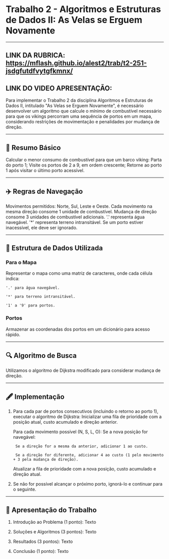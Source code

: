 # Trabalho 2 - Algoritmos e Estruturas de Dados II: As Velas se Erguem Novamente
---
## LINK DA RUBRICA: https://mflash.github.io/alest2/trab/t2-251-jsdgfutdfvytgfkmnx/

## LINK DO VIDEO APRESENTAÇÃO: 

Para implementar o Trabalho 2 da disciplina Algoritmos e Estruturas de Dados II, intitulado "As Velas se Erguem Novamente", é necessário desenvolver um algoritmo que calcule o mínimo de combustível necessário para que os vikings percorram uma sequência de portos em um mapa, considerando restrições de movimentação e penalidades por mudança de direção. 

---
## 🧭 Resumo Básico

Calcular o menor consumo de combustível para que um barco viking:
    Parta do porto 1;
    Visite os portos de 2 a 9, em ordem crescente;
    Retorne ao porto 1 após visitar o último porto acessível. 

---
## ✈️ Regras de Navegação

Movimentos permitidos: Norte, Sul, Leste e Oeste.
Cada movimento na mesma direção consome 1 unidade de combustível.
Mudança de direção consome 3 unidades de combustível adicionais.
'.' representa água navegável.
'*' representa terreno intransitável.
Se um porto estiver inacessível, ele deve ser ignorado. 

---
## 🧱 Estrutura de Dados Utilizada

### Para o Mapa
Representar o mapa como uma matriz de caracteres, onde cada célula indica:

    '.' para água navegável.

    '*' para terreno intransitável.

    '1' a '9' para portos. 


### Portos
Armazenar as coordenadas dos portos em um dicionário para acesso rápido. 


---
## 🔍 Algoritmo de Busca

Utilizamos o algoritmo de Dijkstra modificado para considerar mudança de direção. 

---
## 🖋️ Implementação

1. Para cada par de portos consecutivos (incluindo o retorno ao porto 1), executar o algoritmo de Dijkstra:
    Inicializar uma fila de prioridade com a posição atual, custo acumulado e direção anterior.

    Para cada movimento possível (N, S, L, O):
        Se a nova posição for navegável:

        Se a direção for a mesma da anterior, adicionar 1 ao custo.

        Se a direção for diferente, adicionar 4 ao custo (1 pelo movimento + 3 pela mudança de direção).

    Atualizar a fila de prioridade com a nova posição, custo acumulado e direção atual.

2. Se não for possível alcançar o próximo porto, ignorá-lo e continuar para o seguinte. 
 
---

## 🎥 Apresentação do Trabalho

1. Introdução ao Problema (1 ponto):
Texto

2. Soluções e Algoritmos (3 pontos):
Texto 

3. Resultados (3 pontos):
Texto

4. Conclusão (1 ponto):
Texto
